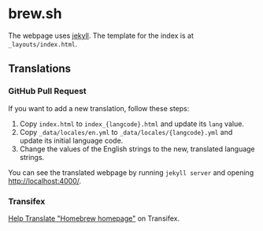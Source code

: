 # brew.sh

The webpage uses [jekyll](https://github.com/jekyll/jekyll). The template for
the index is at `_layouts/index.html`.

## Translations

### GitHub Pull Request

If you want to add a new translation, follow these steps:

1. Copy `index.html` to `index_{langcode}.html` and update its `lang` value.
2. Copy `_data/locales/en.yml` to `_data/locales/{langcode}.yml` and update its initial language code.
3. Change the values of the English strings to the new, translated language strings.

You can see the translated webpage by running `jekyll server` and opening
<http://localhost:4000/>.

### Transifex

[Help Translate "Homebrew homepage"](https://www.transifex.com/homebrew/homebrew-homepage/dashboard/) on Transifex.
